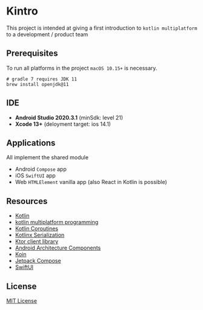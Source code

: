 # Kintro

This project is intended at giving a first introduction to `kotlin multiplatform` to a development / product team

## Prerequisites

To run all platforms in the project `macOS 10.15+` is necessary.

```shell
# gradle 7 requires JDK 11
brew install openjdk@11
```
## IDE

* **Android Studio 2020.3.1** (minSdk: level 21)
* **Xcode 13+** (deloyment target: ios 14.1)

## Applications

All implement the shared module

* Android `Compose` app
* iOS `SwiftUI` app
* Web `HTMLElement` vanilla app (also React in Kotlin is possible)

## Resources

* [Kotlin](https://kotlinlang.org/)
* [kotlin multiplatform programming](https://kotlinlang.org/docs/multiplatform.html)
* [Kotlin Coroutines](https://kotlinlang.org/docs/reference/coroutines-overview.html)
* [Kotlinx Serialization](https://github.com/Kotlin/kotlinx.serialization)
* [Ktor client library](https://github.com/ktorio/ktor)
* [Android Architecture Components](https://developer.android.com/topic/libraries/architecture/index.html)
* [Koin](https://github.com/InsertKoinIO/koin)
* [Jetpack Compose](https://developer.android.com/jetpack/compose)
* [SwiftUI](https://developer.apple.com/documentation/swiftui)

## License

[MIT License](/LICENSE)
